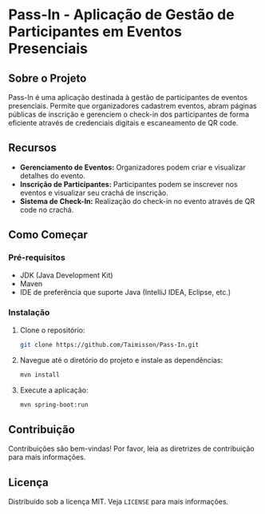 # Pass-In - Aplicação de Gestão de Participantes em Eventos Presenciais

## Sobre o Projeto

Pass-In é uma aplicação destinada à gestão de participantes de eventos presenciais. Permite que organizadores cadastrem eventos, abram páginas públicas de inscrição e gerenciem o check-in dos participantes de forma eficiente através de credenciais digitais e escaneamento de QR code.

## Recursos

- **Gerenciamento de Eventos:** Organizadores podem criar e visualizar detalhes do evento.
- **Inscrição de Participantes:** Participantes podem se inscrever nos eventos e visualizar seu crachá de inscrição.
- **Sistema de Check-In:** Realização do check-in no evento através de QR code no crachá.

## Como Começar

### Pré-requisitos

- JDK (Java Development Kit)
- Maven
- IDE de preferência que suporte Java (IntelliJ IDEA, Eclipse, etc.)

### Instalação

1. Clone o repositório:
   ```bash
   git clone https://github.com/Taimisson/Pass-In.git
   ```
2. Navegue até o diretório do projeto e instale as dependências:
   ```bash
   mvn install
   ```
3. Execute a aplicação:
   ```bash
   mvn spring-boot:run
   ```

## Contribuição

Contribuições são bem-vindas! Por favor, leia as diretrizes de contribuição para mais informações.

## Licença

Distribuído sob a licença MIT. Veja `LICENSE` para mais informações.
